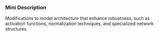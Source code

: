 ### Mini Description

Modifications to model architecture that enhance robustness, such as activation functions, normalization techniques, and specialized network structures.
